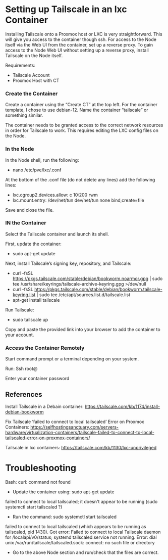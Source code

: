 # Setting up Tailscale in an lxc Container 
Installing Tailscale onto a Proxmox host or LXC is very straightforward. This will give you access to the container though ssh. For access to the Node itself via the Web UI from the container, set up a reverse proxy. To gain access to the Node Web UI without setting up a reverse proxy, install Tailscale on the Node itself.

Requirements:
- Tailscale Account
-	Proxmox Host with CT

### Create the Container
Create a container using the “Create CT” at the top left. For the container template, I chose to use debian-12. Name the container “tailscale” or something similar.

The container needs to be granted access to the correct network resources in order for Tailscale to work. This requires editing the LXC config files on the Node.

### In the Node
In the Node shell, run the following:
-	nano /etc/pve/lxc/<lxc number>.conf

At the bottom of the .conf file (do not delete any lines) add the following lines:
-	lxc.cgroup2.devices.allow: c 10:200 rwm
-	lxc.mount.entry: /dev/net/tun dev/net/tun none bind,create=file

Save and close the file.

### IN the Container
Select the Tailscale container and launch its shell.

First, update the container:
- sudo apt-get update

Next, install Tailscale’s signing key, repository, and Tailscale:
-	curl -fsSL https://pkgs.tailscale.com/stable/debian/bookworm.noarmor.gpg | sudo tee /usr/share/keyrings/tailscale-archive-keyring.gpg >/dev/null
-	curl -fsSL https://pkgs.tailscale.com/stable/debian/bookworm.tailscale-keyring.list | sudo tee /etc/apt/sources.list.d/tailscale.list
-	apt-get install tailscale

Run Tailscale:
-	sudo tailscale up

Copy and paste the provided link into your browser to add the container to your account.

### Access the Container Remotely
Start command prompt or a terminal depending on your system.

Run:
	Ssh root@<tailscale ip>

Enter your container password 

## References 
Install Tailscale in a Debain container: https://tailscale.com/kb/1174/install-debian-bookworm

Fix Tailscale ‘failed to connect to local tailscaled’ Error on Proxmox Containers: https://selfhostingsanctuary.com/servers-hardware/virtualization-containers/tailscale-failed-to-connect-to-local-tailscaled-error-on-proxmox-containers/

Tailscale in lxc containers: https://tailscale.com/kb/1130/lxc-unprivileged

# Troubleshooting
Bash: curl: command not found
- Update the container using: sudo apt-get update

failed to connect to local tailscaled; it doesn't appear to be running (sudo systemctl start tailscaled ?)
- Run the command: sudo systemctl start tailscaled

failed to connect to local tailscaled (which appears to be running as tailscaled, pid 1430). Got error: Failed to connect to local Tailscale daemon for /localapi/v0/status; systemd tailscaled.service not running. Error: dial unix /var/run/tailscale/tailscaled.sock: connect: no such file or directory
- Go to the above Node section and run/check that the files are correct.
	
